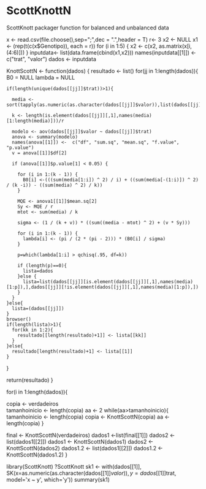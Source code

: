 # ScottKnottN
 ScottKnott packager function for balanced and unbalanced data 


x <- read.csv(file.choose(),sep=";",dec = ".",header = T)
r<- 3
x2 <- NULL
x1 <- (rep(t(c(x$Genotipo)), each = r))
for (i in 1:5) {
  x2 <- c(x2, as.matrix(x[i, (4:6)]))
}
 inputdata<- list(data.frame(cbind(x1,x2)))
names(inputdata[[1]]) <-  c("trat", "valor")
dados <- inputdata

KnottScottN <- function(dados) {
  resultado <- list()
  for(jj in 1:length(dados)){
    B0 = NULL
    lambda = NULL
    
    if(length(unique(dados[[jj]]$trat))>1){

      media <- sort(tapply(as.numeric(as.character(dados[[jj]]$valor)),list(dados[[jj]]$trat),mean))
      
      k <- length(is.element(dados[[jj]][,1],names(media)[1:length(media)]))/r
      
      modelo <- aov(dados[[jj]]$valor ~ dados[[jj]]$trat)
      anova <- summary(modelo)
      names(anova[[1]]) <-  c("df", "sum.sq", "mean.sq", "f.value", "p.value")
      v = anova[[1]]$df[2]
      
      if (anova[[1]]$p.value[1] < 0.05) {
        
        for (i in 1:(k - 1)) {
          B0[i] <-(((sum(media[1:i]) ^ 2) / i) + ((sum(media[-(1:i)]) ^ 2) / (k -i)) - ((sum(media) ^ 2) / k))
        }

        MQE <- anova1[[1]]$mean.sq[2] 
        Sy <- MQE / r
        mtot <- sum(media) / k
        
        sigma <- (1 / (k + v)) * ((sum((media - mtot) ^ 2) + (v * Sy)))
        
        for (i in 1:(k - 1)) {
          lambda[i] <- (pi / (2 * (pi - 2))) * (B0[i] / sigma)
        }
        
        p=which(lambda[1:i] > qchisq(.95, df=k))
        
        if (length(p)==0){
          lista=dados
        }else {
          lista=list(dados[[jj]][is.element(dados[[jj]][,1],names(media)[1:p]),],dados[[jj]][!is.element(dados[[jj]][,1],names(media)[1:p]),])
        }
      }
    }else{
      lista=(dados[[jj]])
    }
    browser()
    if(length(lista)>1){
      for(kk in 1:2){
        resultado[[length(resultado)+1]] <- lista[[kk]]
      }
    }else{
      resultado[length(resultado)+1] <- lista[[1]]
    }
  }
  
  return(resultado)
}

for(i in 1:length(dados)){

copia <- verdadeiros  
tamanhoinicio <- length(copia)
aa <- 2
while(aa>tamanhoinicio){
  tamanhoinicio <- length(copia)
  copia <- KnottScottN(copia)
  aa <- length(copia)
}


final <- KnottScottN(verdadeiros)
dados1 <-list(final[[1]])
dados2 <- list(dados1[[2]])
dados1 <- KnottScottN(dados1)
dados2 <- KnottScottN(dados2)
dados1.2 <- list(dados1[[2]])
dados1.2 <- KnottScottN(dados1.2)
}

library(ScottKnott)
?ScottKnott
sk1 <- with(dados[[1]],
            SK(x=as.numeric(as.character(dados[[1]]$valor)),
               y=dados[[1]]$trat,
               model='x ~ y',
               which='y'))
summary(sk1)
